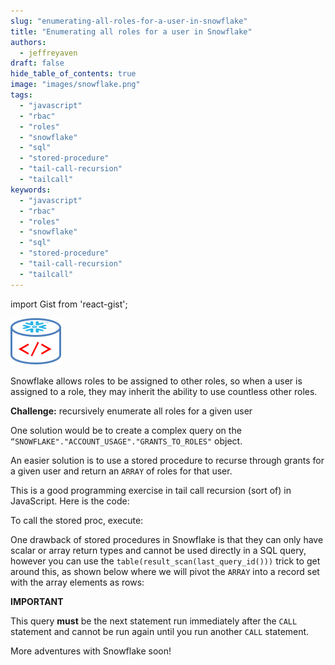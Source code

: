```yaml
---
slug: "enumerating-all-roles-for-a-user-in-snowflake"
title: "Enumerating all roles for a user in Snowflake"
authors:	
  - jeffreyaven
draft: false
hide_table_of_contents: true
image: "images/snowflake.png"
tags: 
  - "javascript"
  - "rbac"
  - "roles"
  - "snowflake"
  - "sql"
  - "stored-procedure"
  - "tail-call-recursion"
  - "tailcall"
keywords:	
  - "javascript"
  - "rbac"
  - "roles"
  - "snowflake"
  - "sql"
  - "stored-procedure"
  - "tail-call-recursion"
  - "tailcall"
---
```


import Gist from 'react-gist';

![Snowflake](images/snowflake.png)

Snowflake allows roles to be assigned to other roles, so when a user is assigned to a role, they may inherit the ability to use countless other roles.

**Challenge:** recursively enumerate all roles for a given user

One solution would be to create a complex query on the `“SNOWFLAKE"."ACCOUNT_USAGE"."GRANTS_TO_ROLES"` object.

An easier solution is to use a stored procedure to recurse through grants for a given user and return an `ARRAY` of roles for that user.

This is a good programming exercise in tail call recursion (sort of) in JavaScript. Here is the code:

<Gist id="9b9985dbf8163ade22b71f2ccf20cb51" 
/>

To call the stored proc, execute:

<Gist id="fbbfaa3b67af828e4d905411567cd031" 
/>

One drawback of stored procedures in Snowflake is that they can only have scalar or array return types and cannot be used directly in a SQL query, however you can use the `table(result_scan(last_query_id()))` trick to get around this, as shown below where we will pivot the `ARRAY` into a record set with the array elements as rows:

<Gist id="6a7e8bc552b87ab1e039f22bacf1b65f" 
/>

__IMPORTANT__

This query **must** be the next statement run immediately after the `CALL` statement and cannot be run again until you run another `CALL` statement.

More adventures with Snowflake soon!
